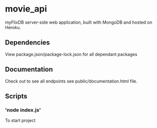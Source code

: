 # movie_api

myFlixDB server-side web application, built with MongoDB and hosted on Heroku.

## Dependencies
View package.json/package-lock.json for all dependant packages

## Documentation 
Check out to see all endpoints see public/documentation.html file.

## Scripts
### 'node index.js'
To start project
